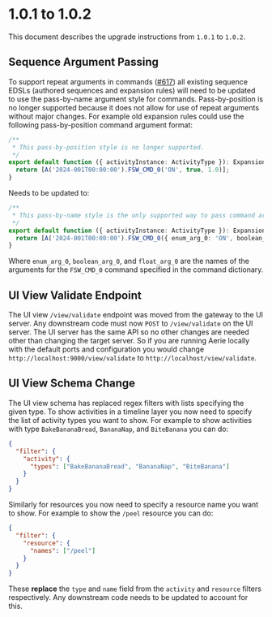 # 1.0.1 to 1.0.2

This document describes the upgrade instructions from `1.0.1` to `1.0.2`.

## Sequence Argument Passing

To support repeat arguments in commands ([#617](https://github.com/NASA-AMMOS/aerie/pull/617)) all existing sequence EDSLs (authored sequences and expansion rules) will need to be updated to use the pass-by-name argument style for commands. Pass-by-position is no longer supported because it does not allow for use of repeat arguments without major changes. For example old expansion rules could use the following pass-by-position command argument format:

```ts
/**
 * This pass-by-position style is no longer supported.
 */
export default function ({ activityInstance: ActivityType }): ExpansionReturn {
  return [A('2024-001T00:00:00').FSW_CMD_0('ON', true, 1.0)];
}
```

Needs to be updated to:

```ts
/**
 * This pass-by-name style is the only supported way to pass command arguments now.
 */
export default function ({ activityInstance: ActivityType }): ExpansionReturn {
  return [A('2024-001T00:00:00').FSW_CMD_0({ enum_arg_0: 'ON', boolean_arg_0: true, float_arg_0: 1.0 })];
}
```

Where `enum_arg_0`, `boolean_arg_0`, and `float_arg_0` are the names of the arguments for the `FSW_CMD_0` command specified in the command dictionary.

## UI View Validate Endpoint

The UI view `/view/validate` endpoint was moved from the gateway to the UI server. Any downstream code must now `POST` to `/view/validate` on the UI server. The UI server has the same API so no other changes are needed other than changing the target server. So if you are running Aerie locally with the default ports and configuration you would change `http://localhost:9000/view/validate` to `http://localhost/view/validate`.

## UI View Schema Change

The UI view schema has replaced regex filters with lists specifying the given type. To show activities in a timeline layer you now need to specify the list of activity types you want to show. For example to show activities with type `BakeBananaBread`, `BananaNap`, and `BiteBanana` you can do:

```json
{
  "filter": {
    "activity": {
      "types": ["BakeBananaBread", "BananaNap", "BiteBanana"]
    }
  }
}
```

Similarly for resources you now need to specify a resource name you want to show. For example to show the `/peel` resource you can do:

```json
{
  "filter": {
    "resource": {
      "names": ["/peel"]
    }
  }
}
```

These **replace** the `type` and `name` field from the `activity` and `resource` filters respectively. Any downstream code needs to be updated to account for this.
